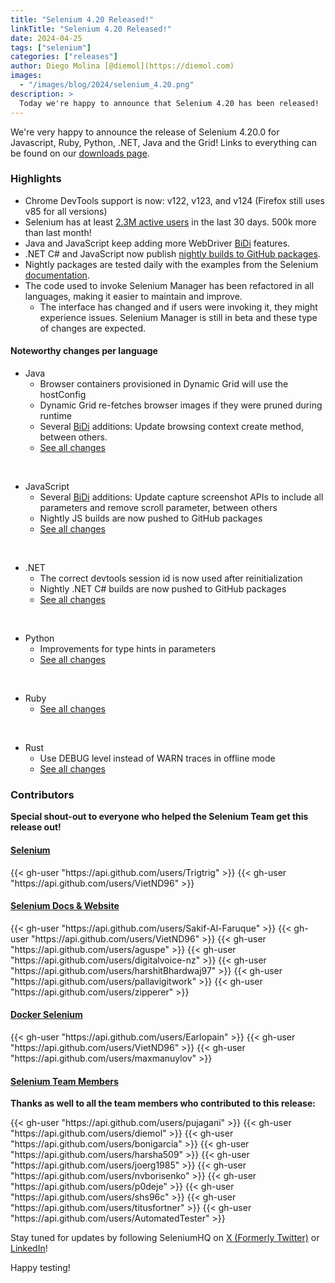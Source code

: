 ```yaml
---
title: "Selenium 4.20 Released!"
linkTitle: "Selenium 4.20 Released!"
date: 2024-04-25
tags: ["selenium"]
categories: ["releases"]
author: Diego Molina [@diemol](https://diemol.com)
images:
  - "/images/blog/2024/selenium_4.20.png"
description: >
  Today we're happy to announce that Selenium 4.20 has been released!
---
```


We're very happy to announce the release of Selenium 4.20.0 for 
Javascript, Ruby, Python, .NET, Java and the Grid!
Links to everything can be found on our [downloads page][downloads].

### Highlights

  * Chrome DevTools support is now: v122, v123, and v124 (Firefox still uses v85 for all versions)
  * Selenium has at least [2.3M active users](https://plausible.io/manager.selenium.dev) in the last 30 days. 500k more than last month!
  * Java and JavaScript keep adding more WebDriver [BiDi] features.
  * .NET C# and JavaScript now publish [nightly builds to GitHub packages](/downloads/#nightly).
  * Nightly packages are tested daily with the examples from the Selenium [documentation](/documentation). 
  * The code used to invoke Selenium Manager has been refactored in all languages, making it easier to maintain and improve. 
    * The interface has changed and if users were invoking it, they might experience issues. 
      Selenium Manager is still in beta and these type of changes are expected. 


#### Noteworthy changes per language

  * Java 
    * Browser containers provisioned in Dynamic Grid will use the hostConfig
    * Dynamic Grid re-fetches browser images if they were pruned during runtime
    * Several [BiDi] additions: Update browsing context create method, between others. 
    * [See all changes](https://github.com/SeleniumHQ/selenium/blob/trunk/java/CHANGELOG)


  <br>
  
  * JavaScript
    * Several [BiDi] additions: Update capture screenshot APIs to include all parameters and remove scroll parameter, between others
    * Nightly JS builds are now pushed to GitHub packages
    * [See all changes](https://github.com/SeleniumHQ/selenium/blob/trunk/javascript/node/selenium-webdriver/CHANGES.md)
  
  <br>
  
  * .NET
    * The correct devtools session id is now used after reinitialization
    * Nightly .NET C# builds are now pushed to GitHub packages
    * [See all changes](https://github.com/SeleniumHQ/selenium/blob/trunk/dotnet/CHANGELOG)

  <br>
  
  * Python
    * Improvements for type hints in parameters
    * [See all changes](https://github.com/SeleniumHQ/selenium/blob/trunk/py/CHANGES)

  <br>
  
  * Ruby
    * [See all changes](https://github.com/SeleniumHQ/selenium/blob/trunk/rb/CHANGES)


  <br>

  * Rust
    * Use DEBUG level instead of WARN traces in offline mode
    * [See all changes](https://github.com/SeleniumHQ/selenium/blob/trunk/rust/CHANGELOG.md)



### Contributors

**Special shout-out to everyone who helped the Selenium Team get this release out!**

#### [Selenium](https://github.com/SeleniumHQ/selenium)

<div class="d-flex justify-content-center">
  <div class="col-11 p-4 bg-transparent">
    <div class="row justify-content-center">
{{< gh-user "https://api.github.com/users/Trigtrig" >}}
{{< gh-user "https://api.github.com/users/VietND96" >}}
    </div>
  </div>
</div>


#### [Selenium Docs & Website](https://github.com/SeleniumHQ/seleniumhq.github.io)

<div class="row justify-content-center">
  <div class="col-11 p-4 bg-transparent">
    <div class="row justify-content-center">
{{< gh-user "https://api.github.com/users/Sakif-Al-Faruque" >}}
{{< gh-user "https://api.github.com/users/VietND96" >}}
{{< gh-user "https://api.github.com/users/aguspe" >}}
{{< gh-user "https://api.github.com/users/digitalvoice-nz" >}}
{{< gh-user "https://api.github.com/users/harshitBhardwaj97" >}}
{{< gh-user "https://api.github.com/users/pallavigitwork" >}}
{{< gh-user "https://api.github.com/users/zipperer" >}}
    </div>
  </div>
</div>

#### [Docker Selenium](https://github.com/SeleniumHQ/docker-selenium)

<div class="row justify-content-center">
  <div class="col-11 p-4 bg-transparent">
    <div class="row justify-content-center">
{{< gh-user "https://api.github.com/users/Earlopain" >}}
{{< gh-user "https://api.github.com/users/VietND96" >}}
{{< gh-user "https://api.github.com/users/maxmanuylov" >}}
    </div>
  </div>
</div>

#### [Selenium Team Members][team]

**Thanks as well to all the team members who contributed to this release:**

<div class="row justify-content-center">
  <div class="col-11 p-4 bg-transparent">
    <div class="row justify-content-center">
{{< gh-user "https://api.github.com/users/pujagani" >}}
{{< gh-user "https://api.github.com/users/diemol" >}}
{{< gh-user "https://api.github.com/users/bonigarcia" >}}
{{< gh-user "https://api.github.com/users/harsha509" >}}
{{< gh-user "https://api.github.com/users/joerg1985" >}}
{{< gh-user "https://api.github.com/users/nvborisenko" >}}
{{< gh-user "https://api.github.com/users/p0deje" >}}
{{< gh-user "https://api.github.com/users/shs96c" >}}
{{< gh-user "https://api.github.com/users/titusfortner" >}}
{{< gh-user "https://api.github.com/users/AutomatedTester" >}}
 </div>
  </div>
</div>

Stay tuned for updates by following SeleniumHQ on [X (Formerly Twitter)](https://twitter.com/seleniumhq) or [LinkedIn](https://www.linkedin.com/company/selenium/)!

Happy testing!

[downloads]: /downloads
[bindings]: /downloads#bindings
[team]: /project/structure
[BiDi]: https://github.com/w3c/webdriver-bidi
